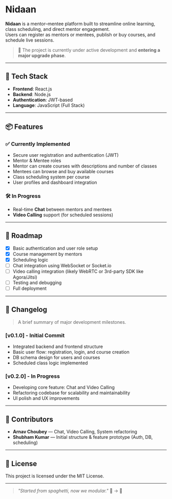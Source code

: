 # Nidaan

**Nidaan** is a mentor–mentee platform built to streamline online learning, class scheduling, and direct mentor engagement.  
Users can register as mentors or mentees, publish or buy courses, and schedule live sessions.

> 🚀 The project is currently under active development and **entering a major upgrade phase**.

---

## 🧰 Tech Stack

- **Frontend**: React.js
- **Backend**: Node.js
- **Authentication**: JWT-based
- **Language**: JavaScript (Full Stack)

---

## 📦 Features

### ✅ Currently Implemented
- Secure user registration and authentication (JWT)
- Mentor & Mentee roles
- Mentor can create courses with descriptions and number of classes
- Mentees can browse and buy available courses
- Class scheduling system per course
- User profiles and dashboard integration

### 🛠️ In Progress
- Real-time **Chat** between mentors and mentees
- **Video Calling** support (for scheduled sessions)

---

## 🧭 Roadmap

- [x] Basic authentication and user role setup
- [x] Course management by mentors
- [x] Scheduling logic
- [ ] Chat integration using WebSocket or Socket.io
- [ ] Video calling integration (likely WebRTC or 3rd-party SDK like Agora/Jitsi)
- [ ] Testing and debugging
- [ ] Full deployment

---

## 🧾 Changelog

> A brief summary of major development milestones.

### [v0.1.0] - Initial Commit
- Integrated backend and frontend structure
- Basic user flow: registration, login, and course creation
- DB schema design for users and courses
- Scheduled class logic implemented

### [v0.2.0] - In Progress
- Developing core feature: Chat and Video Calling
- Refactoring codebase for scalability and maintainability
- UI polish and UX improvements

---

## 👥 Contributors

- **Arnav Choubey** — Chat, Video Calling, System refactoring
- **Shubham Kumar** — Initial structure & feature prototype (Auth, DB, scheduling)

---

## 📃 License

This project is licensed under the MIT License.

---

> _"Started from spaghetti, now we modular."_ 🍝 → 🧱

